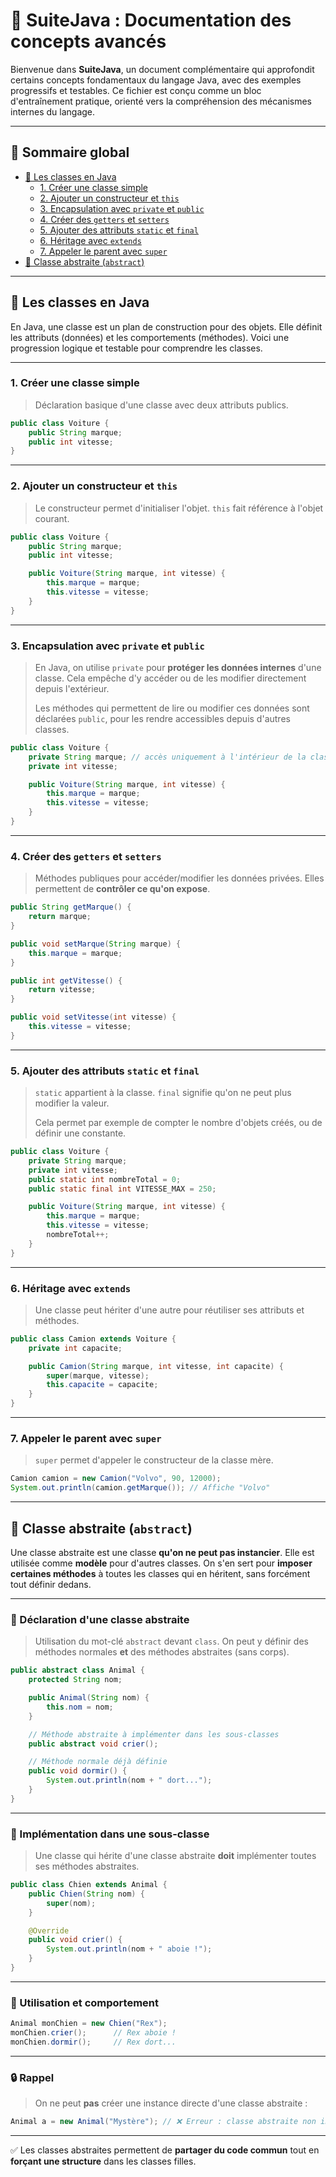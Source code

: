 # 📘 SuiteJava : Documentation des concepts avancés

Bienvenue dans **SuiteJava**, un document complémentaire qui approfondit certains concepts fondamentaux du langage Java, avec des exemples progressifs et testables. Ce fichier est conçu comme un bloc d'entraînement pratique, orienté vers la compréhension des mécanismes internes du langage.

---

## 📑 Sommaire global

- [🧱 Les classes en Java](#-les-classes-en-java)
  - [1. Créer une classe simple](#1-créer-une-classe-simple)
  - [2. Ajouter un constructeur et `this`](#2-ajouter-un-constructeur-et-this)
  - [3. Encapsulation avec `private` et `public`](#3-encapsulation-avec-private-et-public)
  - [4. Créer des `getters` et `setters`](#4-créer-des-getters-et-setters)
  - [5. Ajouter des attributs `static` et `final`](#5-ajouter-des-attributs-static-et-final)
  - [6. Héritage avec `extends`](#6-héritage-avec-extends)
  - [7. Appeler le parent avec `super`](#7-appeler-le-parent-avec-super)
- [🧩 Classe abstraite (`abstract`)](#-classe-abstraite-abstract)

---

## 🧱 Les classes en Java

En Java, une classe est un plan de construction pour des objets. Elle définit les attributs (données) et les comportements (méthodes). Voici une progression logique et testable pour comprendre les classes.

---

### 1. Créer une classe simple
> Déclaration basique d'une classe avec deux attributs publics.

```java
public class Voiture {
    public String marque;
    public int vitesse;
}
```

---

### 2. Ajouter un constructeur et `this`
> Le constructeur permet d'initialiser l'objet. `this` fait référence à l'objet courant.

```java
public class Voiture {
    public String marque;
    public int vitesse;

    public Voiture(String marque, int vitesse) {
        this.marque = marque;
        this.vitesse = vitesse;
    }
}
```

---

### 3. Encapsulation avec `private` et `public`
> En Java, on utilise `private` pour **protéger les données internes** d'une classe. Cela empêche d'y accéder ou de les modifier directement depuis l'extérieur.
>
> Les méthodes qui permettent de lire ou modifier ces données sont déclarées `public`, pour les rendre accessibles depuis d'autres classes.

```java
public class Voiture {
    private String marque; // accès uniquement à l'intérieur de la classe
    private int vitesse;

    public Voiture(String marque, int vitesse) {
        this.marque = marque;
        this.vitesse = vitesse;
    }
}
```

---

### 4. Créer des `getters` et `setters`
> Méthodes publiques pour accéder/modifier les données privées. Elles permettent de **contrôler ce qu'on expose**.

```java
public String getMarque() {
    return marque;
}

public void setMarque(String marque) {
    this.marque = marque;
}

public int getVitesse() {
    return vitesse;
}

public void setVitesse(int vitesse) {
    this.vitesse = vitesse;
}
```

---

### 5. Ajouter des attributs `static` et `final`
> `static` appartient à la classe. `final` signifie qu'on ne peut plus modifier la valeur.
>
> Cela permet par exemple de compter le nombre d'objets créés, ou de définir une constante.

```java
public class Voiture {
    private String marque;
    private int vitesse;
    public static int nombreTotal = 0;
    public static final int VITESSE_MAX = 250;

    public Voiture(String marque, int vitesse) {
        this.marque = marque;
        this.vitesse = vitesse;
        nombreTotal++;
    }
}
```

---

### 6. Héritage avec `extends`
> Une classe peut hériter d'une autre pour réutiliser ses attributs et méthodes.

```java
public class Camion extends Voiture {
    private int capacite;

    public Camion(String marque, int vitesse, int capacite) {
        super(marque, vitesse);
        this.capacite = capacite;
    }
}
```

---

### 7. Appeler le parent avec `super`
> `super` permet d'appeler le constructeur de la classe mère.

```java
Camion camion = new Camion("Volvo", 90, 12000);
System.out.println(camion.getMarque()); // Affiche "Volvo"
```

---

## 🧩 Classe abstraite (`abstract`)

Une classe abstraite est une classe **qu'on ne peut pas instancier**. Elle est utilisée comme **modèle** pour d'autres classes. On s'en sert pour **imposer certaines méthodes** à toutes les classes qui en héritent, sans forcément tout définir dedans.

---

### 🔹 Déclaration d'une classe abstraite
> Utilisation du mot-clé `abstract` devant `class`. On peut y définir des méthodes normales **et** des méthodes abstraites (sans corps).

```java
public abstract class Animal {
    protected String nom;

    public Animal(String nom) {
        this.nom = nom;
    }

    // Méthode abstraite à implémenter dans les sous-classes
    public abstract void crier();

    // Méthode normale déjà définie
    public void dormir() {
        System.out.println(nom + " dort...");
    }
}
```

---

### 🔹 Implémentation dans une sous-classe
> Une classe qui hérite d'une classe abstraite **doit** implémenter toutes ses méthodes abstraites.

```java
public class Chien extends Animal {
    public Chien(String nom) {
        super(nom);
    }

    @Override
    public void crier() {
        System.out.println(nom + " aboie !");
    }
}
```

---

### 🔹 Utilisation et comportement

```java
Animal monChien = new Chien("Rex");
monChien.crier();      // Rex aboie !
monChien.dormir();     // Rex dort...
```

---

### 🔒 Rappel
> On ne peut **pas** créer une instance directe d'une classe abstraite :

```java
Animal a = new Animal("Mystère"); // ❌ Erreur : classe abstraite non instanciable
```

---

✅ Les classes abstraites permettent de **partager du code commun** tout en **forçant une structure** dans les classes filles.
